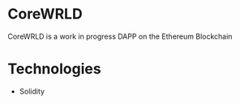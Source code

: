 # CoreWRLD
CoreWRLD is a work in progress DAPP on the Ethereum Blockchain

# Technologies
- Solidity
